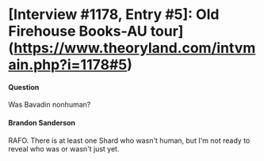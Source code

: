 # [Interview #1178, Entry #5]: Old Firehouse Books-AU tour](https://www.theoryland.com/intvmain.php?i=1178#5)

#### Question

Was Bavadin nonhuman?

#### Brandon Sanderson

RAFO. There is at least one Shard who wasn't human, but I'm not ready to reveal who was or wasn't just yet.


